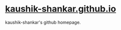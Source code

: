 # [kaushik-shankar.github.io][site]

kaushik-shankar's github homepage.

[site]: https://kaushik-shankar.github.io
